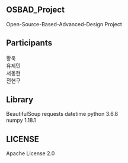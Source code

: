 ## OSBAD_Project
Open-Source-Based-Advanced-Design Project

## Participants
황욱   
유제민   
서동현   
전현구   

## Library
BeautifulSoup
requests
datetime
python 3.6.8   
numpy 1.18.1   

## LICENSE
Apache License 2.0   


## 
